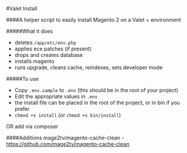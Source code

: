 #Valet Install

####A helper script to easily install Magento 2 on a Valet + environment

#####What it does
- deletes `/app/etc/env.php`
- applies ece patches (if present)
- drops and creates database
- installs magento
- runs upgrade, cleans cache, reindexes, sets developer mode

#####To use
- Copy `.env.sample` to `.env` (this should be in the root of your project)
- Edit the appropriate values in `.env`
- the install file can be placed in the root of the project, or in bin if you prefer
- `chmod +x install` (or `chmod +x bin/install`)

OR add via composer

####Additions
mage2tv/magento-cache-clean - https://github.com/mage2tv/magento-cache-clean

